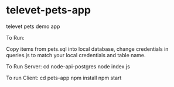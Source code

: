 # televet-pets-app
televet pets demo app

To Run:

Copy items from pets.sql into local database,
change credentials in queries.js to match your local credentials and table name. 

To Run Server:
cd node-api-postgres
node index.js

To run Client:
cd pets-app
npm install
npm start
